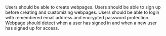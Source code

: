Users should be able to create webpages.
Users should be able to sign up before creating and customizing webpages.
Users should be able to login with remembered email address and encrypted password protection.
Webpage should detect when a user has signed in and when a new user has signed up for access.
